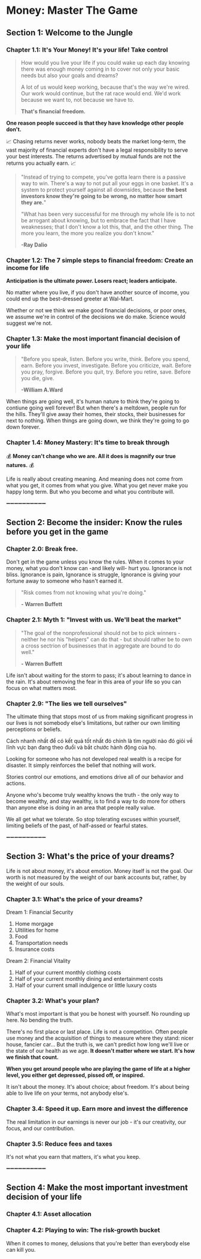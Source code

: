 # Money: Master The Game

## Section 1: Welcome to the Jungle

### Chapter 1.1: It's Your Money! It's your life! Take control

> How would you live your life if you could wake up each day knowing there was enough money coming in to cover not only your basic needs but also your goals and dreams? 
>
> A lot of us would keep working, because that's the way we're wired. Our work would continue, but the rat race would end. We'd work because we want to, not because we have to.
>
> **That's financial freedom.**

**One reason people succeed is that they have knowledge other people don't.**

📈 Chasing returns never works, nobody beats the market long-term, the vast majority of financial experts don't have a legal responsibility to serve your best interests. The returns advertised by mutual funds are not the returns you actually earn. 📈 

> "Instead of trying to compete, you've gotta learn there is a passive way to win. There's a way to not put all your eggs in one basket. It's a system to protect yourself against all downsides, because **the best investors know they're going to be wrong, no matter how smart they are.**"
>
> "What has been very successful for me through my whole life is to not be arrogant about knowing, but to embrace the fact that I have weaknesses; that I don't know a lot this, that, and the other thing. The more you learn, the more you realize you don't know."
>
> **-Ray Dalio**

### Chapter 1.2: The 7 simple steps to financial freedom: Create an income for life

**Anticipation is the ultimate power. Losers react; leaders anticipate.**

No matter where you live, if you don't have another source of income, you could end up the best-dressed greeter at Wal-Mart.

Whether or not we think we make good financial decisions, or poor ones, we assume we're in control of the decisions we do make. Science would suggest we're not.

### Chapter 1.3: Make the most important financial decision of your life

> "Before you speak, listen. Before you write, think. Before you spend, earn. Before you invest, investigate. Before you criticize, wait. Before you pray, forgive. Before you quit, try. Before you retire, save. Before you die, give.
>
> **-William A.Ward**

When things are going well, it's human nature to think they're going to contiune going well forever! But when there's a meltdown, people run for the hills. They'll give away their homes, their stocks, their businesses for next to nothing. When things are going down, we think they're going to go down forever.

### Chapter 1.4: Money Mastery: It's time to break through

💰 **Money can't change who we are. All it does is magnnify our true natures.** 💰

Life is really about creating meaning. And meaning does not come from what you get, it comes from what you give. What you get never make you happy long term. But who you become and what you contribute will.

➖➖➖➖➖➖➖➖➖➖

## Section 2: Become the insider: Know the rules before you get in the game

### Chapter 2.0: Break free.

Don't get in the game unless you know the rules. When it comes to your money, what you don't know can -and likely will- hurt you. Ignorance is not bliss. Ignorance is pain, Ignorance is struggle, Ignorance is giving your fortune away to someone who hasn't earned it.

> "Risk comes from not knowing what you're doing."
>
> **- Warren Buffett**

### Chapter 2.1: Myth 1: "Invest with us. We'll beat the market"

> "The goal of the nonprofessional should not be to pick winners - neither he nor his "helpers" can do that - but should rather be to own a cross sectrion of businesses that in aggregate are bound to do well."
>
> **- Warren Buffett**

Life isn't about waiting for the storm to pass; it's about learning to dance in the rain. It's about removing the fear in this area of your life so you can focus on what matters most.

### Chapter 2.9: "The lies we tell ourselves"

The ultimate thing that stops most of us from making significant progress in our lives is not somebody else's limitations, but rather our own limiting perceptions or beliefs.

Cách nhanh nhất để có kết quả tốt nhất đó chính là tìm người nào đó giỏi về lĩnh vực bạn đang theo đuổi và bắt chước hành động của họ.

Looking for someone who has not developed real wealth is a recipe for disaster. It simply reinforces the belief that nothing will work.

Stories control our emotions, and emotions drive all of our behavior and actions.

Anyone who's become truly wealthy knows the truth - the only way to become wealthy, and stay wealthy, is to find a way to do more for others than anyone else is doing in an area that people really value.

We all get what we tolerate. So stop tolerating excuses within yourself, limiting beliefs of the past, of half-assed or fearful states. 


➖➖➖➖➖➖➖➖➖➖

## Section 3: What's the price of your dreams?

Life is not about money, it's about emotion. Money itself is not the goal. Our worth is not measured by the weight of our bank accounts but, rather, by the weight of our souls.

### Chapter 3.1: What's the price of your dreams?

Dream 1: Financial Security

1. Home morgage
2. Ultilities for home
3. Food
4. Transportation needs
5. Insurance costs

Dream 2: Financial Vitality

1. Half of your current monthly clothing costs
2. Half of your current monthly dining and entertainment costs
3. Half of your current small indulgence or little luxury costs

### Chapter 3.2: What's your plan?

What's most important is that you be honest with yourself. No rounding up here. No bending the truth.

There's no first place or last place. Life is not a competition. Often people use money and the acquisition of things to measure where they stand: nicer house, fancier car... But the truth is, we can't predict how long we'll live or the state of our health as we age. **It doesn't matter where we start. It's how we finish that count.**

**When you get around people who are playing the game of life at a higher level, you either get depressed, pissed off, or inspired.**

It isn't about the money. It's about choice; about freedom. It's about being able to live life on your terms, not anybody else's.

### Chapter 3.4: Speed it up. Earn more and invest the difference

The real limitation in our earnings is never our job - it's our creativity, our focus, and our contribution.

### Chapter 3.5: Reduce fees and taxes

It's not what you earn that matters, it's what you keep.


➖➖➖➖➖➖➖➖➖➖

## Section 4: Make the most important investment decision of your life

### Chapter 4.1: Asset allocation

### Chapter 4.2: Playing to win: The risk-growth bucket

When it comes to money, delusions that you're better than everybody else can kill you.
